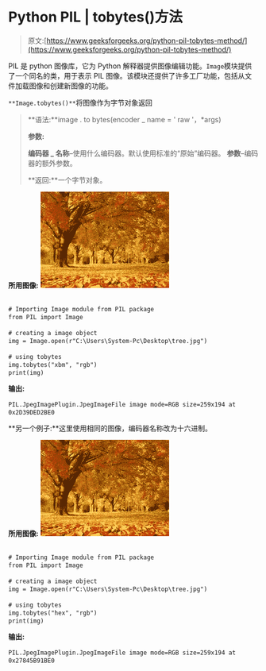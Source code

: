 # Python PIL | tobytes()方法

> 原文:[https://www.geeksforgeeks.org/python-pil-tobytes-method/](https://www.geeksforgeeks.org/python-pil-tobytes-method/)

PIL 是 python 图像库，它为 Python 解释器提供图像编辑功能。`Image`模块提供了一个同名的类，用于表示 PIL 图像。该模块还提供了许多工厂功能，包括从文件加载图像和创建新图像的功能。

`**Image.tobytes()**`将图像作为字节对象返回

> **语法:**image . to bytes(encoder _ name = ' raw '，*args)
> 
> **参数:**
> 
> **编码器 _ 名称**–使用什么编码器。默认使用标准的“原始”编码器。
> **参数**–编码器的额外参数。
> 
> **返回:**一个字节对象。

**所用图像:**
![](img/dac0928016d419115c76c2872802a262.png)

```

# Importing Image module from PIL package
from PIL import Image

# creating a image object
img = Image.open(r"C:\Users\System-Pc\Desktop\tree.jpg")

# using tobytes
img.tobytes("xbm", "rgb")
print(img)
```

**输出:**

```
PIL.JpegImagePlugin.JpegImageFile image mode=RGB size=259x194 at 0x2D39DED2BE0

```

**另一个例子:**这里使用相同的图像，编码器名称改为十六进制。

**所用图像:**
![](img/dac0928016d419115c76c2872802a262.png)

```

# Importing Image module from PIL package
from PIL import Image

# creating a image object
img = Image.open(r"C:\Users\System-Pc\Desktop\tree.jpg")

# using tobytes
img.tobytes("hex", "rgb")
print(img)
```

**输出:**

```
PIL.JpegImagePlugin.JpegImageFile image mode=RGB size=259x194 at 0x27845B91BE0

```
